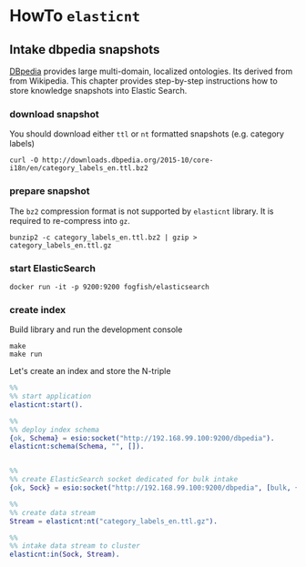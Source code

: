 # HowTo `elasticnt`


## Intake dbpedia snapshots

[DBpedia](http://wiki.dbpedia.org) provides large multi-domain, localized ontologies. Its derived from from Wikipedia. This chapter provides step-by-step instructions how to store knowledge snapshots into Elastic Search. 

### download snapshot

You should download either `ttl` or `nt` formatted snapshots (e.g. category labels)   
```
curl -O http://downloads.dbpedia.org/2015-10/core-i18n/en/category_labels_en.ttl.bz2
```

### prepare snapshot

The `bz2` compression format is not supported by `elasticnt` library. It is required to re-compress into `gz`.
```
bunzip2 -c category_labels_en.ttl.bz2 | gzip > category_labels_en.ttl.gz
``` 

### start ElasticSearch
```
docker run -it -p 9200:9200 fogfish/elasticsearch
```

### create index

Build library and run the development console
```
make
make run
```

Let's create an index and store the N-triple
```erlang
%%
%% start application
elasticnt:start().

%%
%% deploy index schema
{ok, Schema} = esio:socket("http://192.168.99.100:9200/dbpedia").
elasticnt:schema(Schema, "", []).


%%
%% create ElasticSearch socket dedicated for bulk intake
{ok, Sock} = esio:socket("http://192.168.99.100:9200/dbpedia", [bulk, {n, 1000}]).

%%
%% create data stream
Stream = elasticnt:nt("category_labels_en.ttl.gz").

%%
%% intake data stream to cluster 
elasticnt:in(Sock, Stream).
```




   
